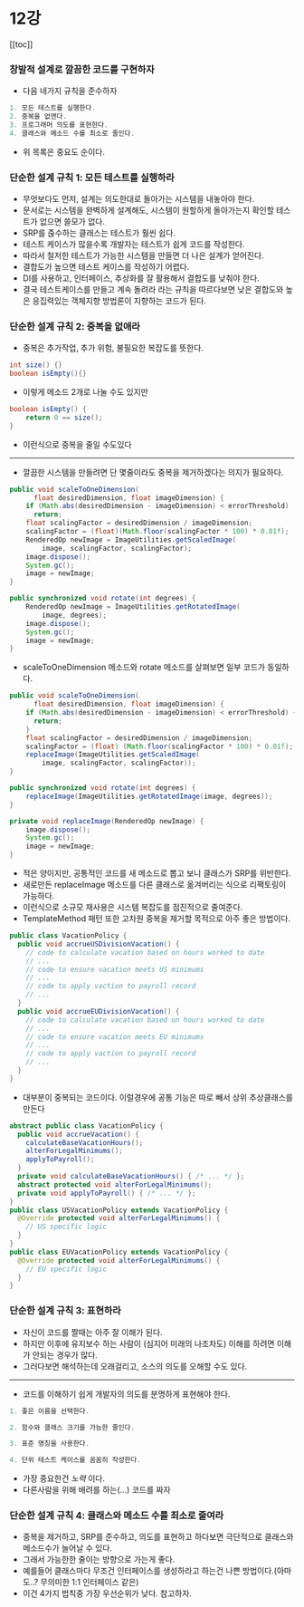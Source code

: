 # 12강

[[toc]]

### 창발적 설계로 깔끔한 코드를 구현하자
- 다음 네가지 규칙을 준수하자

```java
1. 모든 테스트를 실행한다.
2. 중복을 없앤다.
3. 프로그래머 의도를 표현한다.
4. 클래스와 메소드 수를 최소로 줄인다.
```

- 위 목록은 중요도 순이다.

### 단순한 설계 규칙 1: 모든 테스트를 실행하라
- 무엇보다도 먼저, 설계는 의도한대로 돌아가는 시스템을 내놓아야 한다.
- 문서로는 시스템을 완벽하게 설계해도, 시스템이 원할하게 돌아가는지 확인할 테스트가 없으면 쓸모가 없다.
- SRP를 줁수하는 클래스는 테스트가 훨씬 쉽다.
- 테스트 케이스가 많을수록 개발자는 테스트가 쉽게 코드를 작성한다.
- 따라서 철저한 테스트가 가능한 시스템을 만들면 더 나은 설계가 얻어진다.
- 결합도가 높으면 테스트 케이스를 작성하기 어렵다.
- DI를 사용하고, 인터페이스, 추상화를 잘 활용해서 결합도를 낮춰야 한다.
- 결국 테스트케이스를 만들고 계속 돌려라 라는 규칙을 따르다보면 낮은 결합도와 높은 응집력있는 객체지향 방법론이 지향하는 코드가 된다.

### 단순한 설계 규칙 2: 중복을 없애라
- 중복은 추가작업, 추가 위험, 불필요한 복잡도를 뜻한다.

```java
int size() {}
boolean isEmpty(){}
```

- 이렇게 메소드 2개로 나눌 수도 있지만

```java
boolean isEmpty() {
    return 0 == size();
}
```

- 이런식으로 중복을 줄일 수도있다

<hr />

- 깔끔한 시스템을 만들려면 단 몇줄이라도 중복을 제거하겠다는 의지가 필요하다.

```java
public void scaleToOneDimension(
      float desiredDimension, float imageDimension) {
    if (Math.abs(desiredDimension - imageDimension) < errorThreshold)
      return;
    float scalingFactor = desiredDimension / imageDimension;
    scalingFactor = (float)(Math.floor(scalingFactor * 100) * 0.01f);
    RenderedOp newImage = ImageUtilities.getScaledImage(
        image, scalingFactor, scalingFactor);
    image.dispose();
    System.gc();
    image = newImage;
}

public synchronized void rotate(int degrees) {
    RenderedOp newImage = ImageUtilities.getRotatedImage(
        image, degrees);
    image.dispose();
    System.gc();
    image = newImage;
} 
```

- scaleToOneDimension 메소드와 rotate 메소드를 살펴보면 일부 코드가 동일하다.

```java
public void scaleToOneDimension(
      float desiredDimension, float imageDimension) {
    if (Math.abs(desiredDimension - imageDimension) < errorThreshold) {
      return;
    }
    float scalingFactor = desiredDimension / imageDimension;
    scalingFactor = (float) (Math.floor(scalingFactor * 100) * 0.01f);
    replaceImage(ImageUtilities.getScaledImage(
        image, scalingFactor, scalingFactor));
}

public synchronized void rotate(int degrees) {
    replaceImage(ImageUtilities.getRotatedImage(image, degrees));
}

private void replaceImage(RenderedOp newImage) {
    image.dispose();
    System.gc();
    image = newImage;
}
```

- 적은 양이지만, 공통적인 코드를 새 메소드로 뽑고 보니 클래스가 SRP를 위반한다.
- 새로만든 replaceImage 메소드를 다른 클래스로 옮겨버리는 식으로 리팩토링이 가능하다.
- 이런식으로 소규모 재사용은 시스템 복잡도를 점진적으로 줄여준다.
- TemplateMethod 패턴 또한 고차원 중복을 제거할 목적으로 아주 좋은 방법이다.

```java
public class VacationPolicy {
  public void accrueUSDivisionVacation() {
    // code to calculate vacation based on hours worked to date
    // ...
    // code to ensure vacation meets US minimums
    // ...
    // code to apply vaction to payroll record
    // ...
  }
  public void accrueEUDivisionVacation() {
    // code to calculate vacation based on hours worked to date
    // ...
    // code to ensure vacation meets EU minimums
    // ...
    // code to apply vaction to payroll record
    // ...
  }
}
```

- 대부분이 중복되는 코드이다. 이럴경우에 공통 기능은 따로 빼서 상위 추상클래스를 만든다

```java
abstract public class VacationPolicy {
  public void accrueVacation() {
    calculateBaseVacationHours();
    alterForLegalMinimums();
    applyToPayroll();
  }
  private void calculateBaseVacationHours() { /* ... */ };
  abstract protected void alterForLegalMinimums();
  private void applyToPayroll() { /* ... */ };
}
public class USVacationPolicy extends VacationPolicy {
  @Override protected void alterForLegalMinimums() {
    // US specific logic
  }
}
public class EUVacationPolicy extends VacationPolicy {
  @Override protected void alterForLegalMinimums() {
    // EU specific logic
  }
}
```

### 단순한 설계 규칙 3: 표현하라
- 자신이 코드를 짤때는 아주 잘 이해가 된다.
- 하지만 이후에 유지보수 하는 사람이 (심지어 미래의 나조차도) 이해를 하려면 이해가 안되는 경우가 많다.
- 그러다보면 해석하는데 오래걸리고, 소스의 의도를 오해할 수도 있다.

<hr />

- 코드를 이해하기 쉽게 개발자의 의도를 분명하게 표현해야 한다.

```java
1. 좋은 이름을 선택한다.

2. 함수와 클래스 크기를 가능한 줄인다.

3. 표준 명칭을 사용한다.

4. 단위 테스트 케이스를 꼼꼼히 작성한다.
```

- 가장 중요한건 *노력* 이다.
- 다른사람을 위해 배려를 하는(...) 코드를 짜자

### 단순한 설계 규칙 4: 클래스와 메소드 수를 최소로 줄여라
- 중복을 제거하고, SRP를 준수하고, 의도를 표현하고 하다보면 극단적으로 클래스와 메소드수가 늘어날 수 있다.
- 그래서 가능한한 줄이는 방향으로 가는게 좋다.
- 예를들어 클래스마다 무조건 인터페이스를 생성하라고 하는건 나쁜 방법이다.(아마도..? 무의미한 1:1 인터페이스 같은)
- 이건 4가지 법칙중 가장 우선순위가 낮다. 참고하자. 